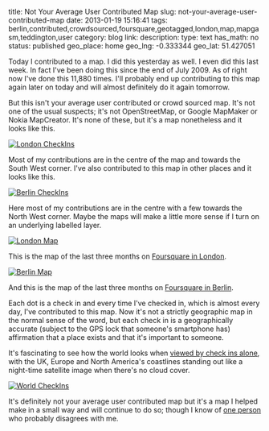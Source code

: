 title: Not Your Average User Contributed Map
slug: not-your-average-user-contributed-map
date: 2013-01-19 15:16:41
tags: berlin,contributed,crowdsourced,foursquare,geotagged,london,map,mapgasm,teddington,user
category: blog
link: 
description: 
type: text
has_math: no
status: published
geo_place: home
geo_lng: -0.333344
geo_lat: 51.427051

Today I contributed to a map. I did this yesterday as well. I even did this last week. In fact I've been doing this since the end of July 2009. As of right now I've done this 11,880 times. I'll probably end up contributing to this map again later on today and will almost definitely do it again tomorrow.

But this isn't your average user contributed or crowd sourced map. It's not one of the usual suspects; it's not OpenStreetMap, or Google MapMaker or Nokia MapCreator. It's none of these, but it's a map nonetheless and it looks like this.

<!-- TEASER_END -->

[![London CheckIns](/wp-content/uploads/2013/01/London-CheckIns.jpg)](/wp-content/uploads/2013/01/London-CheckIns.jpg "/wp-content/uploads/2013/01/London-CheckIns.jpg")

Most of my contributions are in the centre of the map and towards the South West corner. I've also contributed to this map in other places and it looks like this.

[![Berlin CheckIns](/wp-content/uploads/2013/01/Berlin-CheckIns.jpg)](/wp-content/uploads/2013/01/Berlin-CheckIns.jpg "/wp-content/uploads/2013/01/Berlin-CheckIns.jpg")

Here most of my contributions are in the centre with a few towards the North West corner. Maybe the maps will make a little more sense if I turn on an underlying labelled layer.

[![London Map](/wp-content/uploads/2013/01/London-Map.jpg)](/wp-content/uploads/2013/01/London-Map.jpg "/wp-content/uploads/2013/01/London-Map.jpg")

This is the map of the last three months on [Foursquare in London](https://foursquare.com/infographics/500million?city=London "https://foursquare.com/infographics/500million?city=London").

[![Berlin Map](/wp-content/uploads/2013/01/Berlin-Map.jpg)](/wp-content/uploads/2013/01/Berlin-Map.jpg "/wp-content/uploads/2013/01/Berlin-Map.jpg")

And this is the map of the last three months on [Foursquare in Berlin](https://foursquare.com/infographics/500million?city=Berlin "https://foursquare.com/infographics/500million?city=Berlin").

Each dot is a check in and every time I've checked in, which is almost every day, I've contributed to this map. Now it's not a strictly geographic map in the normal sense of the word, but each check in is a geographically accurate (subject to the GPS lock that someone's smartphone has) affirmation that a place exists and that it's important to someone.

It's fascinating to see how the world looks when [viewed by check ins alone](https://foursquare.com/infographics/500million "https://foursquare.com/infographics/500million"), with the UK, Europe and North America's coastlines standing out like a night-time satellite image when there's no cloud cover.

[![World CheckIns](/wp-content/uploads/2013/01/World-CheckIns.jpg)](/wp-content/uploads/2013/01/World-CheckIns.jpg "/wp-content/uploads/2013/01/World-CheckIns.jpg")

It's definitely not your average user contributed map but it's a map I helped make in a small way and will continue to do so; though I know of [one person](https://twitter.com/drgeodoom "https://twitter.com/drgeodoom") who probably disagrees with me.





